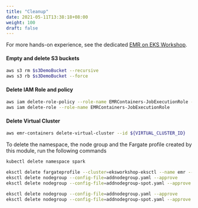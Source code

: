 ```yaml
---
title: "Cleanup"
date: 2021-05-11T13:38:18+08:00
weight: 100
draft: false
---
```


For more hands-on experience, see the dedicated [EMR on EKS Workshop](https://emr-on-eks.workshop.aws/).
#### Empty and delete S3 buckets

```sh
aws s3 rm $s3DemoBucket --recursive
aws s3 rb $s3DemoBucket --force

```

#### Delete IAM Role and policy

```sh
aws iam delete-role-policy --role-name EMRContainers-JobExecutionRole --policy-name EMR-Containers-Job-Execution
aws iam delete-role --role-name EMRContainers-JobExecutionRole

```


#### Delete Virtual Cluster

```sh
aws emr-containers delete-virtual-cluster --id ${VIRTUAL_CLUSTER_ID}

```

To delete the namespace, the node group and the Fargate profile created by this module, run the following commands

```sh
kubectl delete namespace spark

eksctl delete fargateprofile --cluster=eksworkshop-eksctl --name emr --wait
eksctl delete nodegroup --config-file=addnodegroup.yaml --approve
eksctl delete nodegroup --config-file=addnodegroup-spot.yaml --approve

eksctl delete nodegroup --config-file=addnodegroup.yaml --approve
eksctl delete nodegroup --config-file=addnodegroup-spot.yaml --approve

```